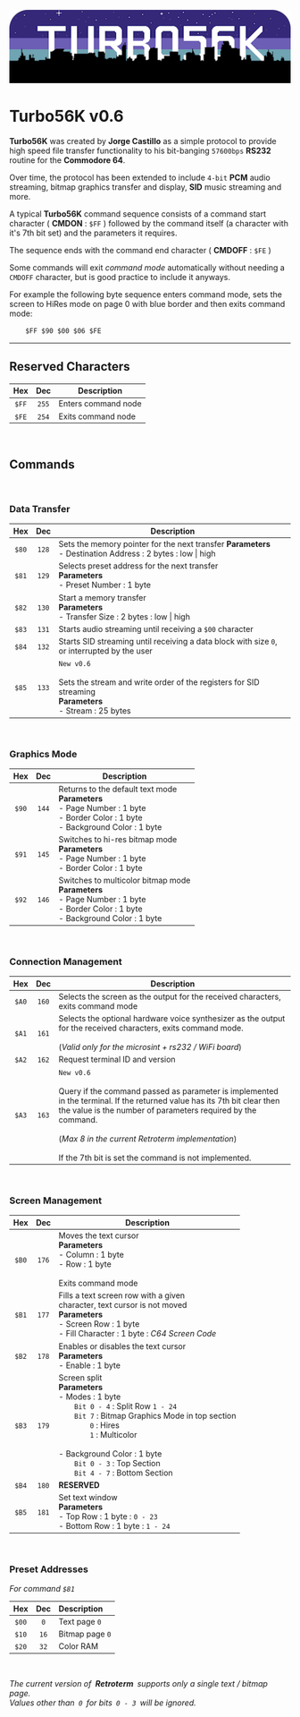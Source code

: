 
<div align = center>

![logo](turbo56k.png)

</div>

# Turbo56K v0.6


**Turbo56K** was created by **Jorge Castillo** as a simple protocol to provide high speed file transfer functionality to his bit-banging `57600bps` **RS232** routine for the **Commodore 64**.

Over time, the protocol has been extended to include `4-bit` **PCM** audio streaming, bitmap graphics transfer and display, **SID** music streaming and more.

A typical **Turbo56K** command sequence consists of a command start character ( **CMDON** : `$FF` ) followed by the command itself (a character with it's 7th bit set) and the parameters it requires.

The sequence ends with the command end character ( **CMDOFF** : `$FE` )

Some commands will exit *command mode* automatically without needing a `CMDOFF` character, but is good practice to include it anyways.

For example the following byte sequence enters command mode, sets the screen to HiRes mode on page 0 with blue border and then exits command mode:

        $FF $90 $00 $06 $FE


---



## Reserved Characters

| Hex | Dec | Description
|:---:|:---:|------------
| `$FF` | `255` |Enters command node
| `$FE` | `254` |Exits command node

<br>

## Commands

<br>

### Data Transfer

| Hex | Dec | Description
|:---:|:---:|------------
| `$80` | `128` | Sets the memory pointer for the next transfer **Parameters**<br>- Destination Address : 2 bytes : low \| high
| `$81` | `129` | Selects preset address for the next transfer <br>**Parameters**<br>- Preset Number : 1 byte
| `$82` | `130` | Start a memory transfer<br>**Parameters**<br>- Transfer Size : 2 bytes : low \| high
| `$83` | `131` | Starts audio streaming until receiving a `$00` character
| `$84` | `132` | Starts SID streaming until receiving a data block with size `0`, or interrupted by the user
| `$85` | `133` | `New v0.6`<br><br>Sets the stream and write order of the registers for SID streaming<br>**Parameters**<br> - Stream : 25 bytes

<br>

### Graphics Mode

| Hex | Dec | Description
|:---:|:---:|------------
| `$90` | `144` | Returns to the default text mode<br>**Parameters**<br>- Page Number : 1 byte<br>- Border Color : 1 byte<br>- Background Color : 1 byte
| `$91` | `145` | Switches to hi-res bitmap mode<br>**Parameters**<br>- Page Number : 1 byte<br>- Border Color : 1 byte
| `$92` | `146` | Switches to multicolor bitmap mode <br> **Parameters**<br>- Page Number : 1 byte<br>- Border Color : 1 byte<br>- Background Color : 1 byte

<br>

### Connection Management

| Hex | Dec | Description
|:---:|:---:|------------
| `$A0` | `160` | Selects the screen as the output for the received characters, exits command mode
| `$A1` | `161` | Selects the optional hardware voice synthesizer as the output for the received characters, exits command mode.<br><br> (*Valid only for the microsint + rs232 / WiFi board*)
| `$A2` | `162` | Request terminal ID and version
| `$A3` | `163` | `New v0.6`<br><br> Query if the command passed as parameter is implemented in the terminal. If the returned value has its 7th bit clear then the value is the number of parameters required by the command.<br><br>(*Max 8 in the current Retroterm implementation*)<br><br>If the 7th bit is set the command is not implemented.

<br>

### Screen Management

| Hex | Dec | Description
|:---:|:---:|------------
| `$B0` | `176` | Moves the text cursor<br>**Parameters**<br> - Column : 1 byte <br> - Row : 1 byte <br><br> Exits command mode
| `$B1` | `177` | Fills a text screen row with a given <br> character, text cursor is not moved<br>**Parameters**<br>- Screen Row : 1 byte <br>- Fill Character : 1 byte : *C64 Screen Code*
| `$B2` | `178` | Enables or disables the text cursor<br>**Parameters**<br>- Enable : 1 byte
| `$B3` | `179` | Screen split<br>**Parameters**<br>- Modes : 1 byte<br>  `Bit 0 - 4` : Split Row `1 - 24`<br>  `Bit 7` : Bitmap Graphics Mode in top section<br>    `0` : Hires<br>    `1` : Multicolor <br><br> - Background Color : 1 byte<br>  `Bit 0 - 3` : Top Section<br>  `Bit 4 - 7` : Bottom Section
| `$B4` | `180` | **RESERVED**
| `$B5` | `181` | Set text window<br>**Parameters**<br> - Top Row : 1 byte : `0 - 23`<br> - Bottom Row : 1 byte : `1 - 24`

<br>

### Preset Addresses

*For command `$81`*

| Hex | Dec | Description
|:---:|:---:|:------------
| `$00` | `0` | Text page `0`
| `$10` | `16` | Bitmap page `0`
  | `$20` | `32` | Color RAM

<br>

*The current version of **Retroterm** supports only a single text / bitmap page.*<br>*Values other than `0` for bits `0 - 3` will be ignored.*


